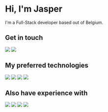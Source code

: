 # Hi, I'm Jasper

I'm a Full-Stack developer based out of Belgium.

## Get in touch

<a href="mailto:jasperdardev@gmail.com"><img src="https://img.shields.io/badge/Gmail-D14836?style=for-the-badge&logo=gmail&logoColor=white"></a>
<a href="https://www.linkedin.com/in/jasper-dar-9205381a2"><img src="https://img.shields.io/badge/LinkedIn-0077B5?style=for-the-badge&logo=linkedin&logoColor=white"></a>

## My preferred technologies

<img src="https://img.shields.io/badge/Laravel-FF2D20?style=for-the-badge&logo=laravel&logoColor=white"> <img src="https://img.shields.io/badge/PHP-777BB4?style=for-the-badge&logo=php&logoColor=white"> <img src="https://img.shields.io/badge/Vue.Js-4FC08D?style=for-the-badge&logo=vuedotjs&logoColor=white"> <img src="https://img.shields.io/badge/Tailwind-06B6D4?style=for-the-badge&logo=tailwindcss&logoColor=white">

## Also have experience with

<img src="https://img.shields.io/badge/Symfony-000000?style=for-the-badge&logo=symfony&logoColor=white"> <img src="https://img.shields.io/badge/Python-3776AB?style=for-the-badge&logo=python&logoColor=white"> <img src="https://img.shields.io/badge/Ethereum-3C3C3D?style=for-the-badge&logo=ethereum&logoColor=white"> <img src="https://img.shields.io/badge/Raspberry%20Pi-A22846?style=for-the-badge&logo=raspberrypi&logoColor=white">
